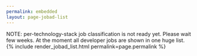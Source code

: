 ```yaml
---
permalink: embedded
layout: page-jobad-list
---
```

<div class="alert alert-danger" role="alert">NOTE: per-technology-stack job classification is not ready yet. Please wait few weeks. At the moment all developer jobs are shown in one huge list.</div>
{% include render_jobad_list.html permalink=page.permalink %}
